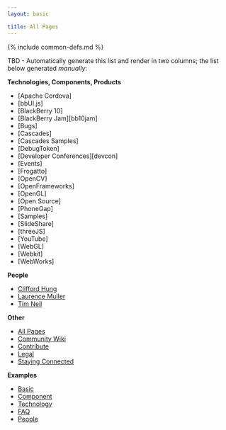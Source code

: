 ```yaml
---
layout: basic

title: All Pages
---
```

{% include common-defs.md %}

TBD - Automatically generate this list and render in two columns; the list below generated _manually_:

**Technologies, Components, Products**

* [Apache Cordova]
* [bbUI.js]
* [BlackBerry 10]
* [BlackBerry Jam][bb10jam]
* [Bugs]
* [Cascades]
* [Cascades Samples]
* [DebugToken]
* [Developer Conferences][devcon]
* [Events]
* [Frogatto]
* [OpenCV]
* [OpenFrameworks]
* [OpenGL]
* [Open Source]
* [PhoneGap]
* [Samples]
* [SlideShare]
* [threeJS]
* [YouTube]
* [WebGL]
* [Webkit]
* [WebWorks]

**People**

* [Clifford Hung](Clifford_Hung.html)
* [Laurence Muller](Laurence_Muller.html)
* [Tim Neil](Tim_Neil.html)

**Other**

* [All Pages](All_Pages.html)
* [Community Wiki](Community_Wiki.html)
* [Contribute](other/Contribute.html)
* [Legal](other/Legal.html)
* [Staying Connected](Staying_Connected.html)

**Examples**

* [Basic](other/example-basic.html)
* [Component](other/example-component.html)
* [Technology](other/example-technology.html)
* [FAQ](other/example-faq.html)
* [People](other/example-people.html)

